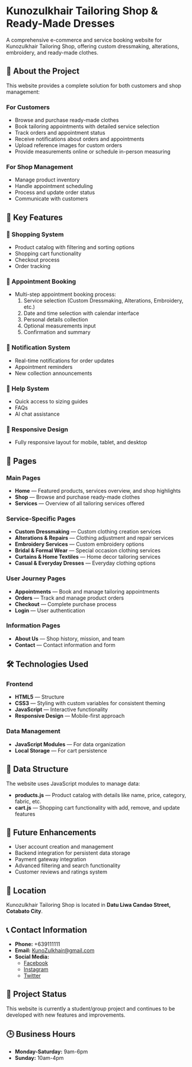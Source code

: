 
# Kunozulkhair Tailoring Shop & Ready-Made Dresses

A comprehensive e-commerce and service booking website for Kunozulkhair Tailoring Shop, offering custom dressmaking, alterations, embroidery, and ready-made clothes.

## 📌 About the Project

This website provides a complete solution for both customers and shop management:

### For Customers
- Browse and purchase ready-made clothes
- Book tailoring appointments with detailed service selection
- Track orders and appointment status
- Receive notifications about orders and appointments
- Upload reference images for custom orders
- Provide measurements online or schedule in-person measuring

### For Shop Management
- Manage product inventory
- Handle appointment scheduling
- Process and update order status
- Communicate with customers

## 🌟 Key Features

### 🛒 Shopping System
- Product catalog with filtering and sorting options
- Shopping cart functionality
- Checkout process
- Order tracking

### 📅 Appointment Booking
- Multi-step appointment booking process:
  1. Service selection (Custom Dressmaking, Alterations, Embroidery, etc.)
  2. Date and time selection with calendar interface
  3. Personal details collection
  4. Optional measurements input
  5. Confirmation and summary

### 🔔 Notification System
- Real-time notifications for order updates
- Appointment reminders
- New collection announcements

### 💬 Help System
- Quick access to sizing guides
- FAQs
- AI chat assistance

### 📱 Responsive Design
- Fully responsive layout for mobile, tablet, and desktop

## 📂 Pages

### Main Pages
- **Home** — Featured products, services overview, and shop highlights
- **Shop** — Browse and purchase ready-made clothes
- **Services** — Overview of all tailoring services offered

### Service-Specific Pages
- **Custom Dressmaking** — Custom clothing creation services
- **Alterations & Repairs** — Clothing adjustment and repair services
- **Embroidery Services** — Custom embroidery options
- **Bridal & Formal Wear** — Special occasion clothing services
- **Curtains & Home Textiles** — Home decor tailoring services
- **Casual & Everyday Dresses** — Everyday clothing options

### User Journey Pages
- **Appointments** — Book and manage tailoring appointments
- **Orders** — Track and manage product orders
- **Checkout** — Complete purchase process
- **Login** — User authentication

### Information Pages
- **About Us** — Shop history, mission, and team
- **Contact** — Contact information and form

## 🛠️ Technologies Used

### Frontend
- **HTML5** — Structure
- **CSS3** — Styling with custom variables for consistent theming
- **JavaScript** — Interactive functionality
- **Responsive Design** — Mobile-first approach

### Data Management
- **JavaScript Modules** — For data organization
- **Local Storage** — For cart persistence

## 🔄 Data Structure

The website uses JavaScript modules to manage data:
- **products.js** — Product catalog with details like name, price, category, fabric, etc.
- **cart.js** — Shopping cart functionality with add, remove, and update features

## 🚀 Future Enhancements
- User account creation and management
- Backend integration for persistent data storage
- Payment gateway integration
- Advanced filtering and search functionality
- Customer reviews and ratings system

## 📍 Location
Kunozulkhair Tailoring Shop is located in **Datu Liwa Candao Street, Cotabato City**.

## 📞 Contact Information
- **Phone:** +639111111
- **Email:** KunoZulkhair@gmail.com
- **Social Media:**
  - [Facebook](https://www.facebook.com/profile.php?id=61575972894049)
  - [Instagram](https://www.instagram.com/tailorshopdresses)
  - [Twitter](https://x.com/Shopdress12)

## 📑 Project Status
This website is currently a student/group project and continues to be developed with new features and improvements.

## 🕒 Business Hours
- **Monday-Saturday:** 9am-6pm
- **Sunday:** 10am-4pm
